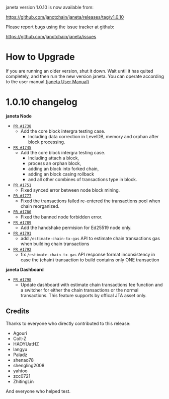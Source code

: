 janeta version 1.0.10 is now available from:

  https://github.com/janotchain/janeta/releases/tag/v1.0.10


Please report bugs using the issue tracker at github:

  https://github.com/janotchain/janeta/issues

How to Upgrade
===============

If you are running an older version, shut it down. Wait until it has quited completely, and then run the new version janeta.
You can operate according to the user manual.[(janeta User Manual)](https://janeta.io/wp-content/themes/freddo/images/wallet/janetaUsermanualV1.0_en.pdf)


1.0.10 changelog
================
__janeta Node__

+ [`PR #1738`](https://github.com/janotchain/janeta/pull/1738)
    - Add the core block intergra testing case. 
        - Including data correction in LevelDB, memory and orphan after block processing.
+ [`PR #1745`](https://github.com/janotchain/janeta/pull/1745) 
    - Add the core block intergra testing case. 
        - Including attach a block, 
        - process an orphan block, 
        - adding an block into forked chain,
        - adding an block casing rollback
        - and all other combines of transactions type in block.
+ [`PR #1751`](https://github.com/janotchain/janeta/pull/1751)
    - Fixed synced error between node block mining. 
+ [`PR #1777`](https://github.com/janotchain/janeta/pull/1777)
    - Fixed the transactions failed re-entered the transactions pool when chain reorganized.
+ [`PR #1780`](https://github.com/janotchain/janeta/pull/1780) 
    - Fixed the banned node forbidden error.
+ [`PR #1789`](https://github.com/janotchain/janeta/pull/1789)
    - Add the handshake permision for Ed25519 node only.
+ [`PR #1791`](https://github.com/janotchain/janeta/pull/1791)
    - add `/estimate-chain-tx-gas` API to estimate chain transactions gas when building chain transactions 
+ [`PR #1792`](https://github.com/janotchain/janeta/pull/1792) 
    - fix `/estimate-chain-tx-gas` API response format inconsistency in case the (chain) transaction to build contains only ONE transaction

__janeta Dashboard__

+ [`PR #1798`](https://github.com/janotchain/janeta/pull/1798) 
    - Update dashboard with estimate chain transactions fee function and a switcher for either the chain transactions or the normal transactions. This feature supports by offical JTA asset only.

Credits
--------

Thanks to everyone who directly contributed to this release:

- Agouri
- Colt-Z
- HAOYUatHZ
- langyu
- Paladz
- shenao78
- shengling2008
- yahtoo
- zcc0721
- ZhitingLin

And everyone who helped test.
